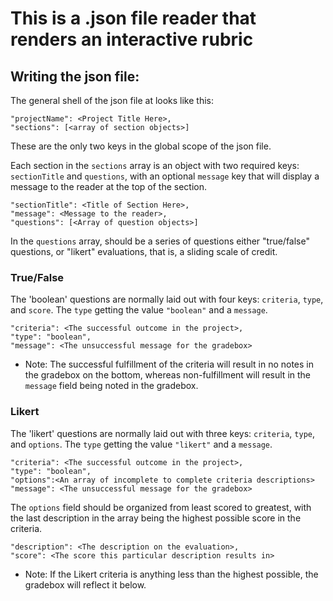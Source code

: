 # This is a .json file reader that renders an interactive rubric
## Writing the json file:

The general shell of the json file at looks like this:

```
"projectName": <Project Title Here>,
"sections": [<array of section objects>]
```
These are the only two keys in the global scope of the json file.

Each section in the `sections` array is an object with two required keys: `sectionTitle` and `questions`, with an optional `message` key that will display a message to the reader at the top of the section.

```
"sectionTitle": <Title of Section Here>,
"message": <Message to the reader>,
"questions": [<Array of question objects>]
```

In the `questions` array, should be a series of questions either "true/false" questions, or "likert" evaluations, that is, a sliding scale of credit. 

### True/False

The 'boolean' questions are normally laid out with four keys: `criteria`, `type`, and `score`. The `type` getting the value `"boolean"` and a `message`.

```
"criteria": <The successful outcome in the project>,
"type": "boolean",
"message": <The unsuccessful message for the gradebox>
```

* Note: The successful fulfillment of the criteria will result in no notes in the gradebox on the bottom, whereas non-fulfillment will result in the `message` field being noted in the gradebox.

### Likert

The 'likert' questions are normally laid out with three keys: `criteria`, `type`, and `options`. The `type` getting the value `"likert"` and a `message`.

```
"criteria": <The successful outcome in the project>,
"type": "boolean",
"options":<An array of incomplete to complete criteria descriptions>
"message": <The unsuccessful message for the gradebox>
```

The `options` field should be organized from least scored to greatest, with the last description in the array being the highest possible score in the criteria.

```
"description": <The description on the evaluation>,
"score": <The score this particular description results in>
```

* Note: If the Likert criteria is anything less than the highest possible, the gradebox will reflect it below.
